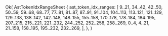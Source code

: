 Ok(
    AstTokenIdxRangeSheet {
        ast_token_idx_ranges: [
            9..21,
            34..42,
            42..50,
            50..59,
            59..68,
            68..77,
            77..81,
            81..87,
            87..91,
            91..104,
            104..113,
            113..121,
            121..129,
            129..138,
            138..142,
            142..148,
            148..155,
            155..158,
            170..178,
            178..184,
            184..195,
            207..215,
            215..221,
            221..232,
            244..252,
            252..258,
            258..269,
            0..4,
            4..21,
            21..158,
            158..195,
            195..232,
            232..269,
        ],
    },
)